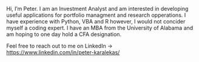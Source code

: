 Hi, I’m Peter. I am an Investment Analyst and am interested in developing useful applications for portfolio managment and research opperations.
I have experience with Python, VBA and R however, I would not concider myself a coding expert.
I have an MBA from the University of Alabama and am hoping to one day hold a CFA designation. 

Feel free to reach out to me on LinkedIn -> https://www.linkedin.com/in/peter-karalekas/


